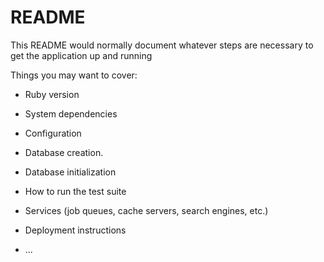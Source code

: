 # README

This README would normally document whatever steps are necessary to get the
application up and running

Things you may want to cover:

* Ruby version

* System dependencies

* Configuration

* Database creation.

* Database initialization

* How to run the test suite

* Services (job queues, cache servers, search engines, etc.)

* Deployment instructions

* ...
